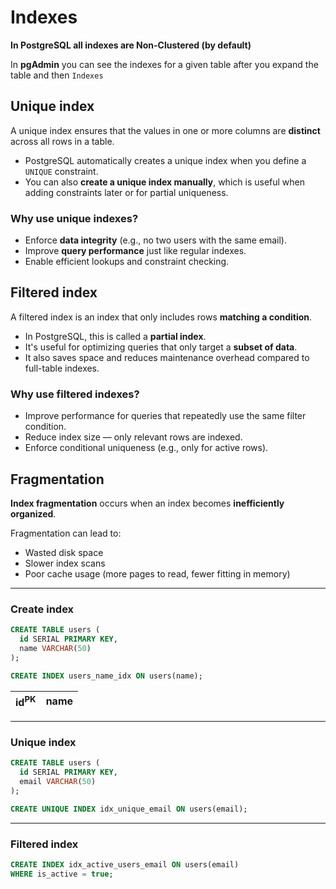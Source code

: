 # Indexes

**In PostgreSQL all indexes are Non-Clustered (by default)**

In **pgAdmin** you can see the indexes for a given table after you expand the table and then `Indexes`

## Unique index

A unique index ensures that the values in one or more columns are **distinct** across all rows in a table.

- PostgreSQL automatically creates a unique index when you define a `UNIQUE` constraint.
- You can also **create a unique index manually**, which is useful when adding constraints later or for partial uniqueness.

### Why use unique indexes?

- Enforce **data integrity** (e.g., no two users with the same email).
- Improve **query performance** just like regular indexes.
- Enable efficient lookups and constraint checking.

## Filtered index

A filtered index is an index that only includes rows **matching a condition**.

- In PostgreSQL, this is called a **partial index**.
- It's useful for optimizing queries that only target a **subset of data**.
- It also saves space and reduces maintenance overhead compared to full-table indexes.

### Why use filtered indexes?

- Improve performance for queries that repeatedly use the same filter condition.
- Reduce index size — only relevant rows are indexed.
- Enforce conditional uniqueness (e.g., only for active rows).

## Fragmentation

**Index fragmentation** occurs when an index becomes **inefficiently organized**.

Fragmentation can lead to:

- Wasted disk space
- Slower index scans
- Poor cache usage (more pages to read, fewer fitting in memory)

---

### Create index

```sql
CREATE TABLE users (
  id SERIAL PRIMARY KEY,
  name VARCHAR(50)
);

CREATE INDEX users_name_idx ON users(name);
```

| id<sup>PK</sup> | name |
| --------------- | ---- |

---

### Unique index

```sql
CREATE TABLE users (
  id SERIAL PRIMARY KEY,
  email VARCHAR(50)
);

CREATE UNIQUE INDEX idx_unique_email ON users(email);
```

---

### Filtered index

```sql
CREATE INDEX idx_active_users_email ON users(email)
WHERE is_active = true;
```
